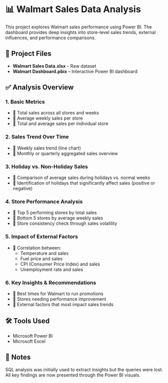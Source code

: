 # 📊 Walmart Sales Data Analysis

This project explores Walmart sales performance using Power BI. The dashboard provides deep insights into store-level sales trends, external influences, and performance comparisons.

## 📁 Project Files
- **Walmart Sales Data.xlsx** – Raw dataset
- **Walmart Dashboard.pbix** – Interactive Power BI dashboard

## ✅ Analysis Overview

### 1. Basic Metrics
- 🔹 Total sales across all stores and weeks
- 🔹 Average weekly sales per store
- 🔹 Total and average sales per individual store

### 2. Sales Trend Over Time
- 🔹 Weekly sales trend (line chart)
- 🔹 Monthly or quarterly aggregated sales overview

### 3. Holiday vs. Non-Holiday Sales
- 🔹 Comparison of average sales during holidays vs. normal weeks
- 🔹 Identification of holidays that significantly affect sales (positive or negative)

### 4. Store Performance Analysis
- 🔹 Top 5 performing stores by total sales
- 🔹 Bottom 5 stores by average weekly sales
- 🔹 Store consistency check through sales volatility

### 5. Impact of External Factors
- 🔹 Correlation between:
  - Temperature and sales
  - Fuel price and sales
  - CPI (Consumer Price Index) and sales
  - Unemployment rate and sales

### 6. Key Insights & Recommendations
- 🔹 Best times for Walmart to run promotions
- 🔹 Stores needing performance improvement
- 🔹 External factors that most impact sales trends

## 🛠 Tools Used
- Microsoft Power BI
- Microsoft Excel

## 📌 Notes
SQL analysis was initially used to extract insights but the queries were lost. All key findings are now presented through the Power BI visuals.
